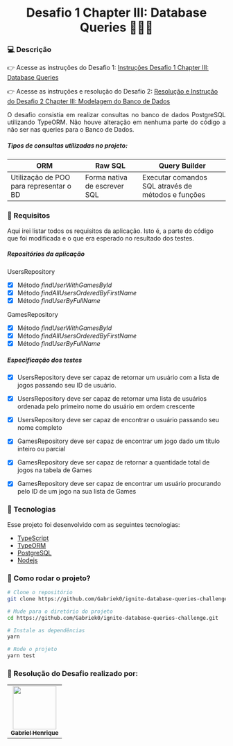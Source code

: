 <h1 align="center">Desafio 1 Chapter III: Database Queries 👩🏾‍💻</h1>

### 💻 Descrição

👉 Acesse as instruções do Desafio 1: [Instruções Desafio 1 Chapter III: Database Queries](https://www.notion.so/Desafio-01-Database-Queries-8d97dae581d5446e97555c43d301ee45)

👉 Acesse as instruções e resolução do Desafio 2: [Resolução e Instrução do Desafio 2 Chapter III: Modelagem do Banco de Dados](https://www.notion.so/Desafio-02-Modelagem-do-banco-de-dados-9b66dac12cbe43c4ab4d0b1ef065d1b8?pvs=4)

<p align="justify">O desafio consistia em realizar consultas no banco de dados PostgreSQL utilizando TypeORM. Não houve alteração em nenhuma parte do código a não ser nas queries para o Banco de Dados.

##### Tipos de consultas utilizadas no projeto:

| ORM                                     | Raw SQL                      | Query Builder                                      |
| --------------------------------------- | ---------------------------- | -------------------------------------------------- |
| Utilização de POO para representar o BD | Forma nativa de escrever SQL | Executar comandos SQL através de métodos e funções |

### 🚀 Requisitos

Aqui irei listar todos os requisitos da aplicação. Isto é, a parte do código que foi modificada e o que era esperado no resultado dos testes.

##### Repositórios da aplicação

UsersRepository

- [x] Método _findUserWithGamesById_
- [x] Método _findAllUsersOrderedByFirstName_
- [x] Método _findUserByFullName_

GamesRepository

- [x] Método _findUserWithGamesById_
- [x] Método _findAllUsersOrderedByFirstName_
- [x] Método _findUserByFullName_

##### Especificação dos testes

- [x] UsersRepository deve ser capaz de retornar um usuário com a lista de jogos passando seu ID de usuário.

- [x] UsersRepository deve ser capaz de retornar uma lista de usuários ordenada pelo primeiro nome do usuário em ordem crescente
- [x] UsersRepository deve ser capaz de encontrar o usuário passando seu nome completo
- [x] GamesRepository deve ser capaz de encontrar um jogo dado um título inteiro ou parcial
- [x] GamesRepository deve ser capaz de retornar a quantidade total de jogos na tabela de Games
- [x] GamesRepository deve ser capaz de encontrar um usuário procurando pelo ID de um jogo na sua lista de Games

### :nut_and_bolt: Tecnologias

Esse projeto foi desenvolvido com as seguintes tecnologias:

- [TypeScript][typescript]
- [TypeORM][typeorm]
- [PostgreSQL][postgresql]
- [Nodejs][nodejs]

[typescript]: https://www.typescriptlang.org/
[nodejs]: https://nodejs.org/en/
[postgresql]: https://www.postgresql.org/
[typeorm]: https://typeorm.io/

### 🤔 Como rodar o projeto?

```bash
# Clone o repositório
git clone https://github.com/Gabriek0/ignite-database-queries-challenge.git

# Mude para o diretório do projeto
cd https://github.com/Gabriek0/ignite-database-queries-challenge.git

# Instale as dependências
yarn

# Rode o projeto
yarn test
```

### 🧑 Resolução do Desafio realizado por:

<table>
  <tr>
    <td align="center">
      <a href="https://github.com/Gabriek0">
        <img src='https://avatars.githubusercontent.com/u/89749843?v=4' width="100px;" alt=""/>
        <br />
          <sub>
            <b>Gabriel Henrique</b>
          </sub>
      </a>
    </td>

  </tr>
</table>
